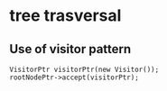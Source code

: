 # tree trasversal 

## Use of visitor pattern
 
    VisitorPtr visitorPtr(new Visitor()); 
    rootNodePtr->accept(visitorPtr); 
